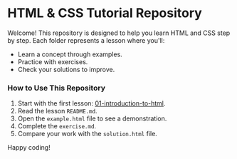 # HTML & CSS Tutorial Repository

Welcome! This repository is designed to help you learn HTML and CSS step by step. Each folder represents a lesson where you'll:
- Learn a concept through examples.
- Practice with exercises.
- Check your solutions to improve.

### How to Use This Repository
1. Start with the first lesson: [01-introduction-to-html](01-introduction-to-html/README.md).
2. Read the lesson `README.md`.
3. Open the `example.html` file to see a demonstration.
4. Complete the `exercise.md`.
5. Compare your work with the `solution.html` file.

Happy coding!
